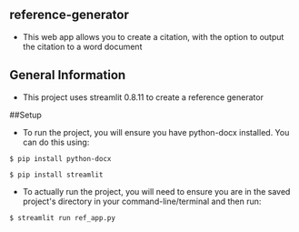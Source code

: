 ## reference-generator
* This web app allows you to create a citation, with the option to output the citation to a word document

## General Information
* This project uses streamlit 0.8.11 to create a reference generator

##Setup
* To run the project, you will ensure you have python-docx installed. You can do this using:

```
$ pip install python-docx

$ pip install streamlit
```
* To actually run the project, you will need to ensure you are in the saved project's directory in your command-line/terminal and then run:
```
$ streamlit run ref_app.py
```
